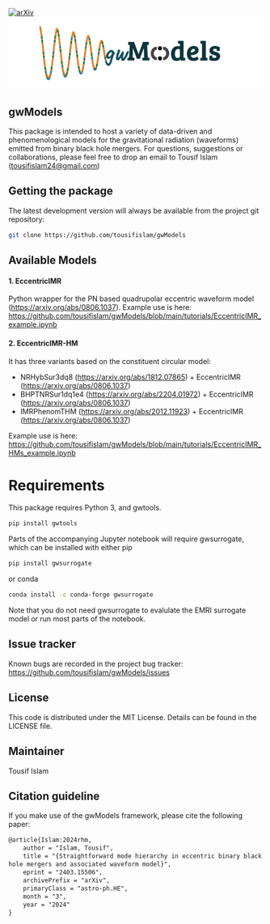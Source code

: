 [![arXiv](https://img.shields.io/badge/arXiv-2403.15506-b31b1b.svg)](https://arxiv.org/abs/2403.15506)
![alt text](gwModels.png)

## **gwModels**
This package is intended to host a variety of data-driven and phenomenological models for the gravitational radiation (waveforms) emitted from binary black hole mergers. For questions, suggestions or collaborations, please feel free to drop an email to Tousif Islam (tousifislam24@gmail.com)

## Getting the package
The latest development version will always be available from the project git repository:
```bash
git clone https://github.com/tousifislam/gwModels
```

## Available Models

#### 1. EccentricIMR 
Python wrapper for the PN based quadrupolar eccentric waveform model (https://arxiv.org/abs/0806.1037). Example use is here: https://github.com/tousifislam/gwModels/blob/main/tutorials/EccentricIMR_example.ipynb

#### 2. EccentricIMR-HM
It has three variants based on the constituent circular model:
- NRHybSur3dq8 (https://arxiv.org/abs/1812.07865) + EccentricIMR (https://arxiv.org/abs/0806.1037)
- BHPTNRSur1dq1e4 (https://arxiv.org/abs/2204.01972) + EccentricIMR (https://arxiv.org/abs/0806.1037)
- IMRPhenomTHM (https://arxiv.org/abs/2012.11923) + EccentricIMR (https://arxiv.org/abs/0806.1037)

Example use is here: https://github.com/tousifislam/gwModels/blob/main/tutorials/EccentricIMR_HMs_example.ipynb

# Requirements
This package requires Python 3, and gwtools.

```bash
pip install gwtools
```

Parts of the accompanying Jupyter notebook will require gwsurrogate, 
which can be installed with either pip

```bash
pip install gwsurrogate
```

or conda

```bash
conda install -c conda-forge gwsurrogate
```

Note that you do not need gwsurrogate to evalulate the EMRI surrogate model or 
run most parts of the notebook.


## Issue tracker
Known bugs are recorded in the project bug tracker:
https://github.com/tousifislam/gwModels/issues

## License
This code is distributed under the MIT License. Details can be found in the LICENSE file.

## Maintainer
Tousif Islam

## Citation guideline
If you make use of the gwModels framework, please cite the following paper:

```
@article{Islam:2024rhm,
    author = "Islam, Tousif",
    title = "{Straightforward mode hierarchy in eccentric binary black hole mergers and associated waveform model}",
    eprint = "2403.15506",
    archivePrefix = "arXiv",
    primaryClass = "astro-ph.HE",
    month = "3",
    year = "2024"
}
```














